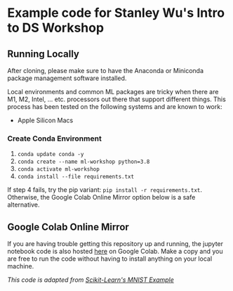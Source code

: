 # Example code for Stanley Wu's Intro to DS Workshop

## Running Locally
After cloning, please make sure to have the Anaconda or Miniconda package management software installed.

Local environments and common ML packages are tricky when there are M1, M2, Intel, ... etc. processors out there that support different things. This process has been tested on the following systems and are known to work:
- Apple Silicon Macs
### Create Conda Environment
1. `conda update conda -y`
2. `conda create --name ml-workshop python=3.8`
3. `conda activate ml-workshop`
4. `conda install --file requirements.txt`

If step 4 fails, try the pip variant: `pip install -r requirements.txt`. Otherwise, the Google Colab Online Mirror option below is a safe alternative.

## Google Colab Online Mirror
If you are having trouble getting this repository up and running, the jupyter notebook code is also hosted [here]() on Google Colab. Make a copy and you are free to run the code without having to install anything on your local machine.

_This code is adapted from [Scikit-Learn's MNIST Example](https://scikit-learn.org/stable/auto_examples/classification/plot_digits_classification.html)_
